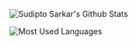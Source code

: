 ![Sudipto Sarkar's Github Stats](https://vercel.sudipto.me/api?username=sudiptosarkar&theme=shadow_green&hide_border=true&show_icons=true&include_all_commits=true&count_private=true&rank_icon=true&hide_border=true)

![Most Used Languages](https://vercel.sudipto.me/api/top-langs/?username=sudiptosarkar&layout=donut-vertical&langs_count=100&theme=shadow_green&include_all_commits=true&count_private=true&rank_icon=true&include_owned_orgs=true&hide_border=true)
